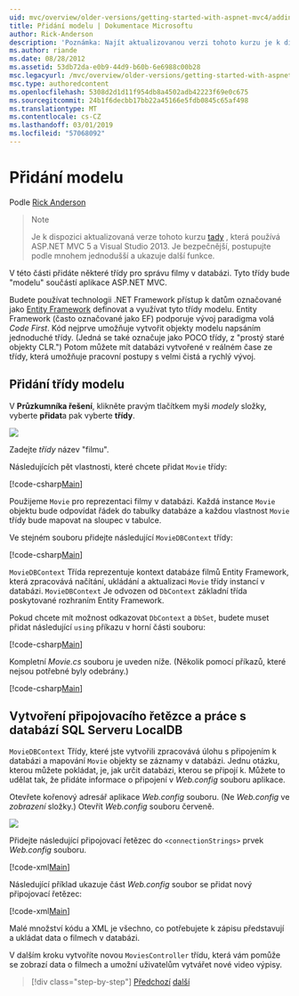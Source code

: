 ```yaml
---
uid: mvc/overview/older-versions/getting-started-with-aspnet-mvc4/adding-a-model
title: Přidání modelu | Dokumentace Microsoftu
author: Rick-Anderson
description: 'Poznámka: Najít aktualizovanou verzi tohoto kurzu je k dispozici tady, která používá ASP.NET MVC 5 a Visual Studio 2013. Je bezpečnější, sledovat a ukázka mnohem jednodušší...'
ms.author: riande
ms.date: 08/28/2012
ms.assetid: 53db72da-e0b9-44d9-b60b-6e6988c00b28
msc.legacyurl: /mvc/overview/older-versions/getting-started-with-aspnet-mvc4/adding-a-model
msc.type: authoredcontent
ms.openlocfilehash: 5308d2d1d11f954db8a4502adb42223f69e0c675
ms.sourcegitcommit: 24b1f6decbb17bb22a45166e5fdb0845c65af498
ms.translationtype: MT
ms.contentlocale: cs-CZ
ms.lasthandoff: 03/01/2019
ms.locfileid: "57068092"
---
```

<a name="adding-a-model"></a>Přidání modelu
====================
Podle [Rick Anderson]((https://twitter.com/RickAndMSFT))

> > [!NOTE]
> > Je k dispozici aktualizovaná verze tohoto kurzu [tady](../../getting-started/introduction/getting-started.md) , která používá ASP.NET MVC 5 a Visual Studio 2013. Je bezpečnější, postupujte podle mnohem jednodušší a ukazuje další funkce.


V této části přidáte některé třídy pro správu filmy v databázi. Tyto třídy bude &quot;modelu&quot; součástí aplikace ASP.NET MVC.

Budete používat technologii .NET Framework přístup k datům označované jako [Entity Framework](https://msdn.microsoft.com/library/bb399572(VS.110).aspx) definovat a využívat tyto třídy modelu. Entity Framework (často označované jako EF) podporuje vývoj paradigma volá *Code First*. Kód nejprve umožňuje vytvořit objekty modelu napsáním jednoduché třídy. (Jedná se také označuje jako POCO třídy, z &quot;prostý staré objekty CLR.&quot;) Potom můžete mít databázi vytvořené v reálném čase ze třídy, která umožňuje pracovní postupy s velmi čistá a rychlý vývoj.

## <a name="adding-model-classes"></a>Přidání třídy modelu

V **Průzkumníka řešení**, klikněte pravým tlačítkem myši *modely* složky, vyberte **přidat**a pak vyberte **třídy**.

![](adding-a-model/_static/image1.png)

Zadejte *třídy* název &quot;filmu&quot;.

Následujících pět vlastnosti, které chcete přidat `Movie` třídy:

[!code-csharp[Main](adding-a-model/samples/sample1.cs)]

Použijeme `Movie` pro reprezentaci filmy v databázi. Každá instance `Movie` objektu bude odpovídat řádek do tabulky databáze a každou vlastnost `Movie` třídy bude mapovat na sloupec v tabulce.

Ve stejném souboru přidejte následující `MovieDBContext` třídy:

[!code-csharp[Main](adding-a-model/samples/sample2.cs)]

`MovieDBContext` Třída reprezentuje kontext databáze filmů Entity Framework, která zpracovává načítání, ukládání a aktualizaci `Movie` třídy instancí v databázi. `MovieDBContext` Je odvozen od `DbContext` základní třída poskytované rozhraním Entity Framework.

Pokud chcete mít možnost odkazovat `DbContext` a `DbSet`, budete muset přidat následující `using` příkazu v horní části souboru:

[!code-csharp[Main](adding-a-model/samples/sample3.cs)]

Kompletní *Movie.cs* souboru je uveden níže. (Několik pomocí příkazů, které nejsou potřebné byly odebrány.)

[!code-csharp[Main](adding-a-model/samples/sample4.cs)]

## <a name="creating-a-connection-string-and-working-with-sql-server-localdb"></a>Vytvoření připojovacího řetězce a práce s databází SQL Serveru LocalDB

`MovieDBContext` Třídy, které jste vytvořili zpracovává úlohu s připojením k databázi a mapování `Movie` objekty se záznamy v databázi. Jednu otázku, kterou můžete pokládat, je, jak určit databázi, kterou se připojí k. Můžete to udělat tak, že přidáte informace o připojení v *Web.config* souboru aplikace.

Otevřete kořenový adresář aplikace *Web.config* souboru. (Ne *Web.config* ve *zobrazení* složky.) Otevřít *Web.config* souboru červeně.

![](adding-a-model/_static/image2.png)

Přidejte následující připojovací řetězec do `<connectionStrings>` prvek *Web.config* souboru.

[!code-xml[Main](adding-a-model/samples/sample5.xml)]

Následující příklad ukazuje část *Web.config* soubor se přidat nový připojovací řetězec:

[!code-xml[Main](adding-a-model/samples/sample6.xml?highlight=6-9)]

Malé množství kódu a XML je všechno, co potřebujete k zápisu představují a ukládat data o filmech v databázi.

V dalším kroku vytvoříte novou `MoviesController` třídu, která vám pomůže se zobrazí data o filmech a umožní uživatelům vytvářet nové video výpisy.

> [!div class="step-by-step"]
> [Předchozí](adding-a-view.md)
> [další](accessing-your-models-data-from-a-controller.md)
